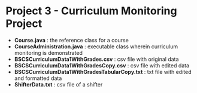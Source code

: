 # Project 3 - Curriculum Monitoring Project
- **Course.java** : the reference class for a course
- **CourseAdministration.java** : executable class wherein curriculum monitoring is demonstrated
- **BSCSCurriculumData1WithGrades.csv** : csv file with original data
- **BSCSCurriculumData1WithGradesCopy.csv** : csv file with edited data
- **BSCSCurriculumData1WithGradesTabularCopy.txt** : txt file with edited and formatted data
- **ShifterData.txt** : csv file of a shifter
